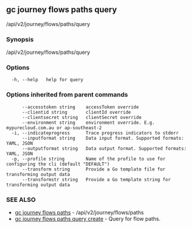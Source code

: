 ## gc journey flows paths query

/api/v2/journey/flows/paths/query

### Synopsis

/api/v2/journey/flows/paths/query

### Options

```
  -h, --help   help for query
```

### Options inherited from parent commands

```
      --accesstoken string    accessToken override
      --clientid string       clientId override
      --clientsecret string   clientSecret override
      --environment string    environment override. E.g. mypurecloud.com.au or ap-southeast-2
  -i, --indicateprogress      Trace progress indicators to stderr
      --inputformat string    Data input format. Supported formats: YAML, JSON
      --outputformat string   Data output format. Supported formats: YAML, JSON
  -p, --profile string        Name of the profile to use for configuring the cli (default "DEFAULT")
      --transform string      Provide a Go template file for transforming output data
      --transformstr string   Provide a Go template string for transforming output data
```

### SEE ALSO

* [gc journey flows paths](gc_journey_flows_paths.html)	 - /api/v2/journey/flows/paths
* [gc journey flows paths query create](gc_journey_flows_paths_query_create.html)	 - Query for flow paths.


